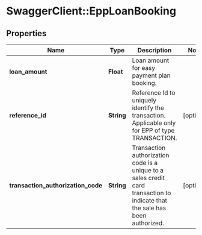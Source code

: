 # SwaggerClient::EppLoanBooking

## Properties
Name | Type | Description | Notes
------------ | ------------- | ------------- | -------------
**loan_amount** | **Float** | Loan amount for easy payment plan booking. | 
**reference_id** | **String** | Reference Id to uniquely identify the transaction. Applicable only for EPP of type TRANSACTION. | [optional] 
**transaction_authorization_code** | **String** | Transaction authorization code is a unique to a sales credit card transaction to indicate that the sale has been authorized. | [optional] 


